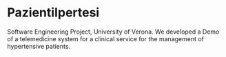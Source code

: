 # PazientiIpertesi
Software Engineering Project, University of Verona.
We developed a Demo of a telemedicine system for a clinical service for the management of hypertensive patients.
